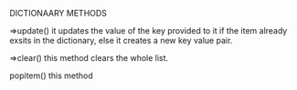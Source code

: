 DICTIONAARY METHODS

=>update()
it updates the value of the key provided to it if the item already exsits in the dictionary, else it creates a new key value pair.

=>clear() this method clears the whole list.

popitem() this method 